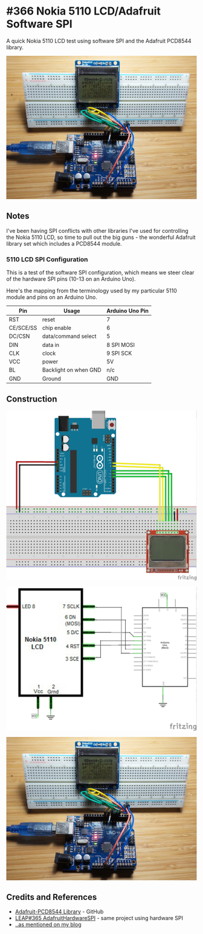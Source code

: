 # #366 Nokia 5110 LCD/Adafruit Software SPI

A quick Nokia 5110 LCD test using software SPI and the Adafruit PCD8544 library.

![Build](./assets/AdafruitSoftwareSPI_build.jpg?raw=true)

## Notes

I've been having SPI conflicts with other libraries I've used for controlling the Nokia 5110 LCD,
so time to pull out the big guns - the wonderful Adafruit library set which includes a PCD8544 module.

### 5110 LCD SPI Configuration

This is a test of the software SPI configuration, which means we steer clear of the hardware SPI pins (10-13 on an Arduino Uno).

Here's the mapping from the terminology used by my particular 5110 module and pins on an Arduino Uno.

| Pin       | Usage                 | Arduino Uno Pin |
|-----------|-----------------------|-----------------|
| RST       | reset                 | 7               |
| CE/SCE/SS | chip enable           | 6               |
| DC/CSN    | data/command select   | 5               |
| DIN       | data in               | 8 SPI MOSI      |
| CLK       | clock                 | 9 SPI SCK       |
| VCC       | power                 | 5V              |
| BL        | Backlight on when GND | n/c             |
| GND       | Ground                | GND             |

## Construction

![Breadboard](./assets/AdafruitSoftwareSPI_bb.jpg?raw=true)

![Schematic](./assets/AdafruitSoftwareSPI_schematic.jpg?raw=true)

![Build](./assets/AdafruitSoftwareSPI_build.jpg?raw=true)

## Credits and References

* [Adafruit-PCD8544 Library](https://github.com/adafruit/Adafruit-PCD8544-Nokia-5110-LCD-library) - GitHub
* [LEAP#365 AdafruitHardwareSPI](../AdafruitHardwareSPI) - same project using hardware SPI
* [..as mentioned on my blog](https://blog.tardate.com/2017/12/leap365366-driving-nokia-5110-lcd-with-adafruit-library.html)
